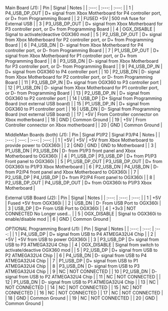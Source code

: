 Main Board (J1):
| Pin | Signal | Notes |
| :---: | :---: | :---: |
|  1 | P4_USB_DP_OUT | D+ signal from Xbox Motherboard for P4 controller port, or D+ from Programming Board |
|  2 | FUSED +5V | 500 mA fuse for External USB |
|  3 | P3_USB_DP_OUT | D+ signal from Xbox Motherboard for P3 controller port, or D+ from Programming Board |
|  4 | OGX_DISABLE | Signal to activate/deactive OGX360 mod |
|  5 | P2_USB_DP_OUT | D+ signal from Xbox Motherboard for P2 controller port, or D+ from Programming Board |
|  6 | P4_USB_DN | D- signal from Xbox Motherboard for P4 controller port, or D- from Programming Board |
|  7 | P1_USB_DP_OUT | D+ signal from Xbox Motherboard for P1 controller port, or D+ from Programming Board |
|  8 | P3_USB_DN | D- signal from Xbox Motherboard for P3 controller port, or D- from Programming Board |
|  9 | P4_USB_DP_IN | D+ signal from OGX360 to P4 controller port |
| 10 | P2_USB_DN | D- signal from Xbox Motherboard for P2 controller port, or D- from Programming Board |
| 11 | P3_USB_DP_IN | D+ signal from OGX360 to P3 controller port |
| 12 | P1_USB_DN | D- signal from Xbox Motherboard for P1 controller port, or D- from Programming Board |
| 13 | P2_USB_DP_IN | D+ signal from OGX360 to P2 controller port |
| 14 | USB_DP | D+ Signal from Programming Board (not external USB board) |
| 15 | P1_USB_DP_IN | D+ signal from OGX360 to P1 controller port |
| 16 | USB_DN | D- Signal from Programming Board (not external USB board) |
| 17 | +5V | From Controller connector on Xbox motherboard |
| 18 | GND | Common Ground |
| 19 | +5V | From Controller connector on Xbox motherboard |
| 20 | GND | Common Ground |




MiddleMan Boards (both) (J1):
| Pin | Signal P1/P2 | Signal P3/P4 | Notes |
| :---: | :---: | :---: | :---: |
|  1 | +5V | +5V | +5V from Xbox Motherboard to provide power to OGX360i |
|  2 | GND | GND | GND to Motherboard |
|  3 | P1_USB_DN | P3_USB_DN | D- from P1/P3 front panel and Xbox Motherboard to OGX360i |
|  4 | P1_USB_DP | P3_USB_DP | D+ from P1/P3 Front panel to OGX360i |
|  5 | P1_USB_DP_OUT | P3_USB_DP_OUT | D+ from OGX360i to P1/P3 Xbox Motherboard |
|  6 | P2_USB_DN | P4_USB_DN | D- from P2/P4 front panel and Xbox Motherboard to OGX360i |
|  7 | P2_USB_DP | P4_USB_DP | D+ from P2/P4 Front panel to OGX360i |
|  8 | P2_USB_DP_OUT | P4_USB_DP_OUT | D+ from OGX360i to P1/P3 Xbox Motherboard |




External USB Board (J2):
| Pin | Signal | Notes |
| :---: | :---: | :---: |
|  1 | +5V | Fused +5V from OGX360i |
|  2 | USB_DN | D- From USB Port to OGX360i |
|  3 | USB_DP | D+ From USB Port to OGX360i |
|  4 | +3v3 | NOT CONNECTED   No Longer used... |
|  5 | OGX_DISABLE | Signal to OGX360i to enable/disable mod |
|  6 | GND | Common Ground |




*OPTIONAL*
Programming Board (J1):
| Pin | Signal | Notes |
| :---: | :---: | :---: |
|  1 | P4_USB_DP | D+ signal from USB to P4 ATMEGA32U4 Chip |
|  2 | +5V | +5V from USB to power OGX360i |
|  3 | P3_USB_DP | D+ signal from USB to P3 ATMEGA32U4 Chip |
|  4 | OGX_DISABLE | Signal from switch to activate/deactive OGX360 mod |
|  5 | P2_USB_DP | D+ signal from USB to P2 ATMEGA32U4 Chip |
|  6 | P4_USB_DN | D- signal from USB to P4 ATMEGA32U4 Chip |
|  7 | P1_USB_DP | D+ signal from USB to P1 ATMEGA32U4 Chip |
|  8 | P3_USB_DN | D- signal from USB to P3 ATMEGA32U4 Chip |
|  9 | NC | NOT CONNECTED |
| 10 | P2_USB_DN | D- signal from USB to P2 ATMEGA32U4 Chip |
| 11 | NC | NOT CONNECTED |
| 12 | P1_USB_DN | D- signal from USB to P1 ATMEGA32U4 Chip |
| 13 | NC | NOT CONNECTED |
| 14 | NC | NOT CONNECTED |
| 15 | NC | NOT CONNECTED |
| 16 | NC | NOT CONNECTED |
| 17 | NC | NOT CONNECTED |
| 18 | GND | Common Ground |
| 19 | NC | NOT CONNECTED |
| 20 | GND | Common Ground |
